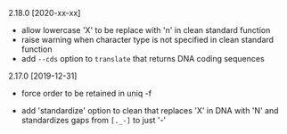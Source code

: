2.18.0 [2020-xx-xx]

  * allow lowercase 'X' to be replace with 'n' in clean standard function
  * raise warning when character type is not specified in clean standard function
  * add `--cds` option to `translate` that returns DNA coding sequences

2.17.0 [2019-12-31]

  * force order to be retained in uniq -f

  * add 'standardize' option to clean that replaces 'X' in DNA with 'N' and
    standardizes gaps from `[._-]` to just '-' 
